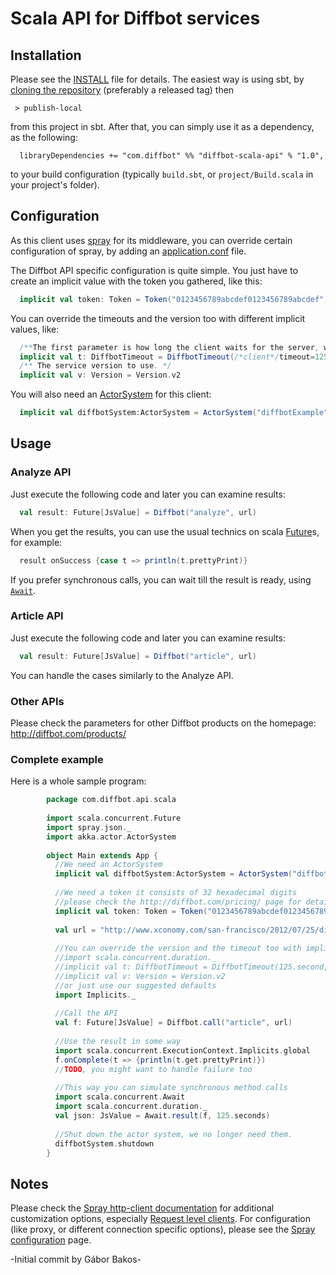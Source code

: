 # Scala API for Diffbot services

## Installation

Please see the [INSTALL](INSTALL.md) file for details. The easiest way is using sbt, by [cloning the repository](http://github.com/diffbot/diffbot-scala-client) (preferably a released tag) then
```
 > publish-local
```
from this project in sbt.
After that, you can simply use it as a dependency, as the following:
```
  libraryDependencies += "com.diffbot" %% "diffbot-scala-api" % "1.0",
```
to your build configuration (typically `build.sbt`, or `project/Build.scala` in your project's folder).


## Configuration

As this client uses [spray](http://spray.io) for its middleware, you can override certain configuration of spray, by adding an [application.conf](http://spray.io/documentation/1.2.0/spray-can/configuration/) file.

The Diffbot API specific configuration is quite simple. You just have to create an implicit value with the token you gathered, like this:
```Scala
  implicit val token: Token = Token("0123456789abcdef0123456789abcdef")
```

You can override the timeouts and the version too with different implicit values, like:
```Scala
  /**The first parameter is how long the client waits for the server, while the second is for the timeout parameter passed to the server in milliseconds, which can be None if you prefer not to specify.*/
  implicit val t: DiffbotTimeout = DiffbotTimeout(/*client*/timeout=125.second, timeoutParameterInMillis=Some(100000L))
  /** The service version to use. */
  implicit val v: Version = Version.v2
```

You will also need an [ActorSystem](http://doc.akka.io/docs/akka/2.0/general/actor-systems.html) for this client:
```Scala
  implicit val diffbotSystem:ActorSystem = ActorSystem("diffbotExample")//Just an example
```

## Usage

### Analyze API
Just execute the following code and later you can examine results:
```Scala
  val result: Future[JsValue] = Diffbot("analyze", url)
```

When you get the results, you can use the usual technics on scala [Future](http://docs.scala-lang.org/overviews/core/futures.html)s, for example:
```Scala
  result onSuccess {case t => println(t.prettyPrint)}
```
If you prefer synchronous calls, you can wait till the result is ready, using  [`Await`](http://docs.scala-lang.org/overviews/core/futures.html#blocking).

### Article API
Just execute the following code and later you can examine results:
```Scala
  val result: Future[JsValue] = Diffbot("article", url)
```
You can handle the cases similarly to the Analyze API.

### Other APIs
Please check the parameters for other Diffbot products on the homepage: http://diffbot.com/products/

### Complete example
Here is a whole sample program:
```Scala
		package com.diffbot.api.scala
		
		import scala.concurrent.Future
		import spray.json._
		import akka.actor.ActorSystem
		
		object Main extends App {
		  //We need an ActorSystem
		  implicit val diffbotSystem:ActorSystem = ActorSystem("diffbotExample")
		
		  //We need a token it consists of 32 hexadecimal digits
		  //please check the http://diffbot.com/pricing/ page for details
		  implicit val token: Token = Token("0123456789abcdef0123456789abcdef")
        
          val url = "http://www.xconomy.com/san-francisco/2012/07/25/diffbot-is-using-computer-vision-to-reinvent-the-semantic-web/"
          
          //You can override the version and the timeout too with implicit values
		  //import scala.concurrent.duration._
          //implicit val t: DiffbotTimeout = DiffbotTimeout(125.second, Some(100000L))
          //implicit val v: Version = Version.v2
          //or just use our suggested defaults
		  import Implicits._
          
		  //Call the API
		  val f: Future[JsValue] = Diffbot.call("article", url)
		
		  //Use the result in some way
		  import scala.concurrent.ExecutionContext.Implicits.global
		  f.onComplete(t => {println(t.get.prettyPrint)})
		  //TODO, you might want to handle failure too
		
		  //This way you can simulate synchronous method calls
		  import scala.concurrent.Await
		  import scala.concurrent.duration._
		  val json: JsValue = Await.result(f, 125.seconds)
		  
		  //Shut down the actor system, we no longer need them.
		  diffbotSystem.shutdown
		}
```

## Notes


Please check the [Spray http-client documentation](http://spray.io/documentation/1.1-SNAPSHOT/spray-can/http-client/) for additional customization options, especially [Request level clients](http://spray.io/documentation/1.1-SNAPSHOT/spray-can/http-client/request-level/). For configuration (like proxy, or different connection specific options), please see the [Spray configuration](http://spray.io/documentation/1.2.0/spray-can/configuration/) page.

-Initial commit by Gábor Bakos-

